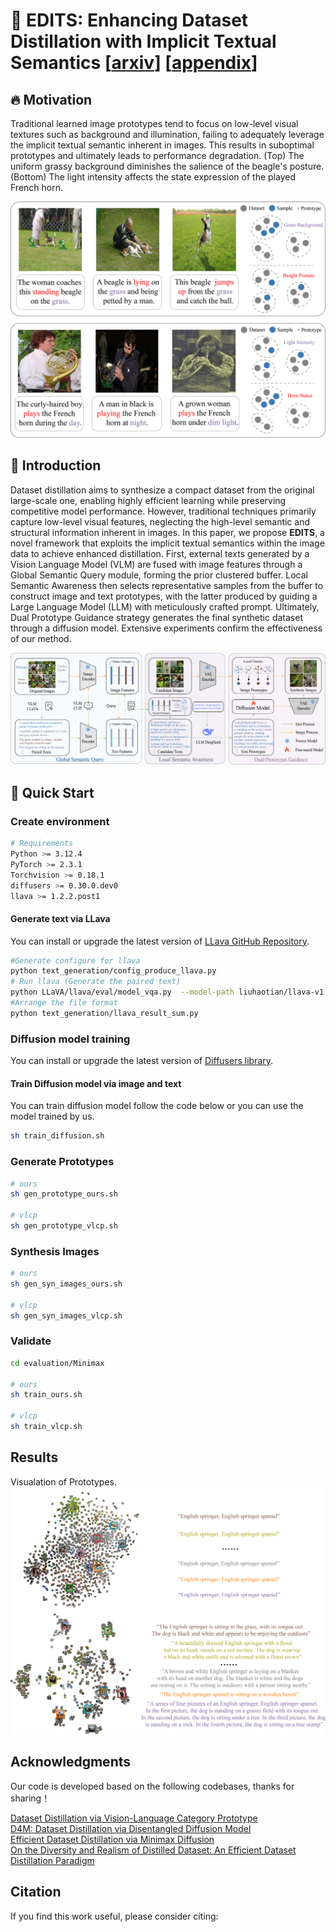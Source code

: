 # 📄 EDITS: Enhancing Dataset Distillation with Implicit Textual Semantics [**[arxiv](https://arxiv.org)**] [**[appendix](https://)**]  
## 🔥 Motivation

Traditional learned image prototypes tend to focus on low-level visual textures such as background and illumination, failing to adequately leverage the implicit textual semantic inherent in images. This results in suboptimal prototypes and ultimately leads to performance degradation. (Top) The uniform grassy background diminishes the salience of the beagle's posture. (Bottom) The light intensity affects the state expression of the played French horn.

![Overview of EDITS](figure/motivation.png)


## 📖 Introduction

Dataset distillation aims to synthesize a compact dataset from the original large-scale one, enabling highly efficient learning while preserving competitive model performance. However, traditional techniques primarily capture low-level visual features, neglecting the high-level semantic and structural information inherent in images. In this paper, we propose **EDITS**, a novel framework that exploits the implicit textual semantics within the image data to achieve enhanced distillation. First, external texts generated by a Vision Language Model (VLM) are fused with image features through a Global Semantic Query module, forming the prior clustered buffer. Local Semantic Awareness then selects representative samples from the buffer to construct image and text prototypes, with the latter produced by guiding a Large Language Model (LLM) with meticulously crafted prompt. Ultimately, Dual Prototype Guidance strategy generates the final synthetic dataset through a diffusion model. Extensive experiments confirm the effectiveness of our method.

![Overview of EDITS](figure/overview.png)

## 🚀 Quick Start

### Create environment
```sh
# Requirements
Python >= 3.12.4
PyTorch >= 2.3.1
Torchvision >= 0.18.1
diffusers >= 0.30.0.dev0
llava >= 1.2.2.post1
```
#### Generate text via LLava
You can install or upgrade the latest version of [LLava GitHub Repository](https://github.com/haotian-liu/LLaVA).
```sh
#Generate configure for llava
python text_generation/config_produce_llava.py
# Run llava (Generate the paired text)
python LLaVA/llava/eval/model_vqa.py  --model-path liuhaotian/llava-v1.5-7b --question-file data/output.json  --image-folder    ImageWoof/train   --answers-file  data/answer-file-our.jsonl
#Arrange the file format
python text_generation/llava_result_sum.py
```
### Diffusion model training
You can install or upgrade the latest version of [Diffusers library](https://github.com/huggingface/diffusers/tree/main).

#### Train Diffusion model via image and text
You can train diffusion model follow the code below or you can use the model trained by us.
```sh
sh train_diffusion.sh
```

### Generate Prototypes

```sh
# ours
sh gen_prototype_ours.sh

# vlcp
sh gen_prototype_vlcp.sh
```

### Synthesis Images
```sh
# ours
sh gen_syn_images_ours.sh

# vlcp
sh gen_syn_images_vlcp.sh
```

### Validate
```sh
cd evaluation/Minimax

# ours
sh train_ours.sh

# vlcp
sh train_vlcp.sh
```
## Results
Visualation of Prototypes.<br>
![Overview of EDITS](figure/visualization.png)<br>

## Acknowledgments
Our code is developed based on the following codebases, thanks for sharing！<br>

[Dataset Distillation via Vision-Language Category Prototype](https://github.com/zou-yawen/Dataset-Distillation-via-Vision-Language-Category-Prototype/)<br>
[D4M: Dataset Distillation via Disentangled Diffusion Model](https://github.com/suduo94/D4M?tab=readme-ov-file#-acknowledgments)<br>
[Efficient Dataset Distillation via Minimax Diffusion](https://github.com/vimar-gu/MinimaxDiffusion)<br>
[On the Diversity and Realism of Distilled Dataset: An Efficient Dataset Distillation Paradigm](https://github.com/LINs-lab/RDED)

## Citation
If you find this work useful, please consider citing:

```bibtex

